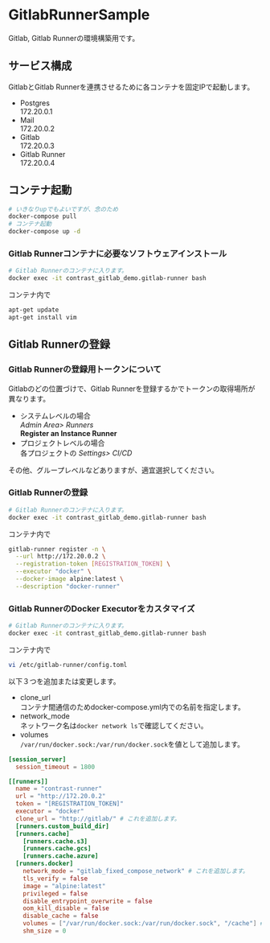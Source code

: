 # GitlabRunnerSample
Gitlab, Gitlab Runnerの環境構築用です。

## サービス構成
GitlabとGitlab Runnerを連携させるために各コンテナを固定IPで起動します。
- Postgres  
  172.20.0.1
- Mail  
  172.20.0.2
- Gitlab  
  172.20.0.3
- Gitlab Runner  
  172.20.0.4

## コンテナ起動
```bash
# いきなりupでもよいですが、念のため
docker-compose pull
# コンテナ起動
docker-compose up -d
```
### Gitlab Runnerコンテナに必要なソフトウェアインストール
```bash
# Gitlab Runnerのコンテナに入ります。
docker exec -it contrast_gitlab_demo.gitlab-runner bash
```
コンテナ内で
```bash
apt-get update
apt-get install vim
```

## Gitlab Runnerの登録
### Gitlab Runnerの登録用トークンについて
Gitlabのどの位置づけで、Gitlab Runnerを登録するかでトークンの取得場所が異なります。  
- システムレベルの場合  
  *Admin Area> Runners*  
  **Register an Instance Runner**
- プロジェクトレベルの場合  
  各プロジェクトの *Settings> CI/CD*

その他、グループレベルなどありますが、適宜選択してください。  

### Gitlab Runnerの登録
```bash
# Gitlab Runnerのコンテナに入ります。
docker exec -it contrast_gitlab_demo.gitlab-runner bash
```
コンテナ内で
```bash
gitlab-runner register -n \
  --url http://172.20.0.2 \
  --registration-token [REGISTRATION_TOKEN] \
  --executor "docker" \
  --docker-image alpine:latest \
  --description "docker-runner"
```
### Gitlab RunnerのDocker Executorをカスタマイズ
```bash
# Gitlab Runnerのコンテナに入ります。
docker exec -it contrast_gitlab_demo.gitlab-runner bash
```
コンテナ内で
```bash
vi /etc/gitlab-runner/config.toml
```
以下３つを追加または変更します。
- clone_url  
  コンテナ間通信のためdocker-compose.yml内での名前を指定します。
- network_mode  
  ネットワーク名は```docker network ls```で確認してください。
- volumes  
  ```/var/run/docker.sock:/var/run/docker.sock```を値として追加します。
```toml
[session_server]
  session_timeout = 1800

[[runners]]
  name = "contrast-runner"
  url = "http://172.20.0.2"
  token = "[REGISTRATION_TOKEN]"
  executor = "docker"
  clone_url = "http://gitlab/" # これを追加します。
  [runners.custom_build_dir]
  [runners.cache]
    [runners.cache.s3]
    [runners.cache.gcs]
    [runners.cache.azure]
  [runners.docker]
    network_mode = "gitlab_fixed_compose_network" # これを追加します。
    tls_verify = false
    image = "alpine:latest"
    privileged = false
    disable_entrypoint_overwrite = false
    oom_kill_disable = false
    disable_cache = false
    volumes = ["/var/run/docker.sock:/var/run/docker.sock", "/cache"] # 値を変更します。
    shm_size = 0
```
